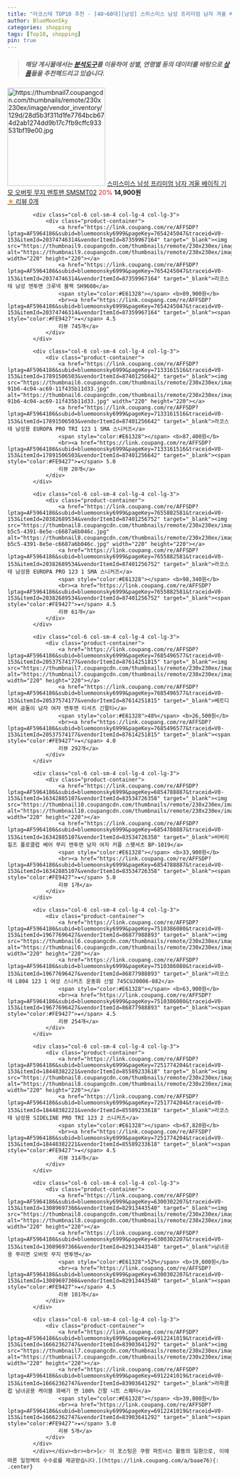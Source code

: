 ```yaml
---
title: "라코스테 TOP10 추천 - [40~60대][남성] 스미스미스 남성 프리미엄 남자 겨울 베이직 기모 오버핏 무지 맨투맨 SMSMT02"
author: BlueMoonSky
categories: shopping
tags: [Top10, shopping]
pin: true
---
```


> ##### 해당 게시물에서는 [**분석도구**](https://itemscout.io/)를 이용하여 **성별**, **연령별** 등의 데이터를 바탕으로 [**상품**](https://link.coupang.com/a/baae76)들을 추천해드리고 있습니다.
<div class="container"><div class="row">
            <div class="col-6 col-sm-4 col-lg-4 col-lg-3">
                <div class="product-container">
                    <a href="https://link.coupang.com/re/AFFSDP?lptag=AF5964186&subid=bluemoonsky6999&pageKey=6875559148&traceid=V0-153&itemId=16461877298&vendorItemId=84342816512" target="_blank"><img src="https://thumbnail7.coupangcdn.com/thumbnails/remote/230x230ex/image/vendor_inventory/129d/28d5b3f311d1fe7764bcb674d2ab1274dd9b17c7fb9cffc933531bf19e00.jpg" alt="https://thumbnail7.coupangcdn.com/thumbnails/remote/230x230ex/image/vendor_inventory/129d/28d5b3f311d1fe7764bcb674d2ab1274dd9b17c7fb9cffc933531bf19e00.jpg" width="220" height="220"></a>
                    <a href="https://link.coupang.com/re/AFFSDP?lptag=AF5964186&subid=bluemoonsky6999&pageKey=6875559148&traceid=V0-153&itemId=16461877298&vendorItemId=84342816512" target="_blank">스미스미스 남성 프리미엄 남자 겨울 베이직 기모 오버핏 무지 맨투맨 SMSMT02</a>
                    <span style="color:#E61328">20%</span> <b>14,900원</b>
                    <br><a href="https://link.coupang.com/re/AFFSDP?lptag=AF5964186&subid=bluemoonsky6999&pageKey=6875559148&traceid=V0-153&itemId=16461877298&vendorItemId=84342816512" target="_blank"><span style="color:#FE9427">★</span> 
                    리뷰 0개</a>
                </div>
            </div>
            
            <div class="col-6 col-sm-4 col-lg-4 col-lg-3">
                <div class="product-container">
                    <a href="https://link.coupang.com/re/AFFSDP?lptag=AF5964186&subid=bluemoonsky6999&pageKey=7654245047&traceid=V0-153&itemId=20374746314&vendorItemId=87359967164" target="_blank"><img src="https://thumbnail9.coupangcdn.com/thumbnails/remote/230x230ex/image/vendor_inventory/424b/4ac9aae8205db236c165b5c8af8107111fb13cb3f4d4511199c188d7638e.jpg" alt="https://thumbnail9.coupangcdn.com/thumbnails/remote/230x230ex/image/vendor_inventory/424b/4ac9aae8205db236c165b5c8af8107111fb13cb3f4d4511199c188d7638e.jpg" width="220" height="220"></a>
                    <a href="https://link.coupang.com/re/AFFSDP?lptag=AF5964186&subid=bluemoonsky6999&pageKey=7654245047&traceid=V0-153&itemId=20374746314&vendorItemId=87359967164" target="_blank">라코스테 남성 맨투맨 크루넥 블랙 SH9608</a>
                    <span style="color:#E61328"></span> <b>89,900원</b>
                    <br><a href="https://link.coupang.com/re/AFFSDP?lptag=AF5964186&subid=bluemoonsky6999&pageKey=7654245047&traceid=V0-153&itemId=20374746314&vendorItemId=87359967164" target="_blank"><span style="color:#FE9427">★</span> 4.5
                    리뷰 745개</a>
                </div>
            </div>
            
            <div class="col-6 col-sm-4 col-lg-4 col-lg-3">
                <div class="product-container">
                    <a href="https://link.coupang.com/re/AFFSDP?lptag=AF5964186&subid=bluemoonsky6999&pageKey=7133161516&traceid=V0-153&itemId=17891506503&vendorItemId=87401256642" target="_blank"><img src="https://thumbnail6.coupangcdn.com/thumbnails/remote/230x230ex/image/retail/images/2023/10/10/10/1/3213cff5-91b6-4c04-ac69-11f435b11d33.jpg" alt="https://thumbnail6.coupangcdn.com/thumbnails/remote/230x230ex/image/retail/images/2023/10/10/10/1/3213cff5-91b6-4c04-ac69-11f435b11d33.jpg" width="220" height="220"></a>
                    <a href="https://link.coupang.com/re/AFFSDP?lptag=AF5964186&subid=bluemoonsky6999&pageKey=7133161516&traceid=V0-153&itemId=17891506503&vendorItemId=87401256642" target="_blank">라코스테 남성용 EUROPA PRO TRI 123 1 SMA 스니커즈</a>
                    <span style="color:#E61328"></span> <b>87,400원</b>
                    <br><a href="https://link.coupang.com/re/AFFSDP?lptag=AF5964186&subid=bluemoonsky6999&pageKey=7133161516&traceid=V0-153&itemId=17891506503&vendorItemId=87401256642" target="_blank"><span style="color:#FE9427">★</span> 5.0
                    리뷰 20개</a>
                </div>
            </div>
            
            <div class="col-6 col-sm-4 col-lg-4 col-lg-3">
                <div class="product-container">
                    <a href="https://link.coupang.com/re/AFFSDP?lptag=AF5964186&subid=bluemoonsky6999&pageKey=7655882581&traceid=V0-153&itemId=20382689534&vendorItemId=87401256752" target="_blank"><img src="https://thumbnail8.coupangcdn.com/thumbnails/remote/230x230ex/image/retail/images/2023/10/10/10/9/057665e2-b5c5-4391-8e5e-c6687a6b046c.jpg" alt="https://thumbnail8.coupangcdn.com/thumbnails/remote/230x230ex/image/retail/images/2023/10/10/10/9/057665e2-b5c5-4391-8e5e-c6687a6b046c.jpg" width="220" height="220"></a>
                    <a href="https://link.coupang.com/re/AFFSDP?lptag=AF5964186&subid=bluemoonsky6999&pageKey=7655882581&traceid=V0-153&itemId=20382689534&vendorItemId=87401256752" target="_blank">라코스테 남성용 EUROPA PRO 123 1 SMA 스니커즈</a>
                    <span style="color:#E61328"></span> <b>98,340원</b>
                    <br><a href="https://link.coupang.com/re/AFFSDP?lptag=AF5964186&subid=bluemoonsky6999&pageKey=7655882581&traceid=V0-153&itemId=20382689534&vendorItemId=87401256752" target="_blank"><span style="color:#FE9427">★</span> 4.5
                    리뷰 61개</a>
                </div>
            </div>
            
            <div class="col-6 col-sm-4 col-lg-4 col-lg-3">
                <div class="product-container">
                    <a href="https://link.coupang.com/re/AFFSDP?lptag=AF5964186&subid=bluemoonsky6999&pageKey=7685496577&traceid=V0-153&itemId=20537574177&vendorItemId=87614251815" target="_blank"><img src="https://thumbnail7.coupangcdn.com/thumbnails/remote/230x230ex/image/vendor_inventory/120a/96f95d658b11b850584618edaa40596f63f6b2893436a87e4a57ed9d71c1.jpg" alt="https://thumbnail7.coupangcdn.com/thumbnails/remote/230x230ex/image/vendor_inventory/120a/96f95d658b11b850584618edaa40596f63f6b2893436a87e4a57ed9d71c1.jpg" width="220" height="220"></a>
                    <a href="https://link.coupang.com/re/AFFSDP?lptag=AF5964186&subid=bluemoonsky6999&pageKey=7685496577&traceid=V0-153&itemId=20537574177&vendorItemId=87614251815" target="_blank">베르디베어 곰돌이 남자 여자 맨투맨 티셔츠 긴팔티</a>
                    <span style="color:#E61328">48%</span> <b>26,500원</b>
                    <br><a href="https://link.coupang.com/re/AFFSDP?lptag=AF5964186&subid=bluemoonsky6999&pageKey=7685496577&traceid=V0-153&itemId=20537574177&vendorItemId=87614251815" target="_blank"><span style="color:#FE9427">★</span> 4.0
                    리뷰 292개</a>
                </div>
            </div>
            
            <div class="col-6 col-sm-4 col-lg-4 col-lg-3">
                <div class="product-container">
                    <a href="https://link.coupang.com/re/AFFSDP?lptag=AF5964186&subid=bluemoonsky6999&pageKey=6854788887&traceid=V0-153&itemId=16342885107&vendorItemId=83534726358" target="_blank"><img src="https://thumbnail10.coupangcdn.com/thumbnails/remote/230x230ex/image/vendor_inventory/544d/5759d64c217c55eaa8c0dd0d78e163682eef7768373b6886913cc01ee83c.jpg" alt="https://thumbnail10.coupangcdn.com/thumbnails/remote/230x230ex/image/vendor_inventory/544d/5759d64c217c55eaa8c0dd0d78e163682eef7768373b6886913cc01ee83c.jpg" width="220" height="220"></a>
                    <a href="https://link.coupang.com/re/AFFSDP?lptag=AF5964186&subid=bluemoonsky6999&pageKey=6854788887&traceid=V0-153&itemId=16342885107&vendorItemId=83534726358" target="_blank">비버리힐즈 폴로클럽 베어 쭈리 맨투맨 남자 여자 커플 스웻셔츠 BP-1019</a>
                    <span style="color:#E61328"></span> <b>33,900원</b>
                    <br><a href="https://link.coupang.com/re/AFFSDP?lptag=AF5964186&subid=bluemoonsky6999&pageKey=6854788887&traceid=V0-153&itemId=16342885107&vendorItemId=83534726358" target="_blank"><span style="color:#FE9427">★</span> 5.0
                    리뷰 1개</a>
                </div>
            </div>
            
            <div class="col-6 col-sm-4 col-lg-4 col-lg-3">
                <div class="product-container">
                    <a href="https://link.coupang.com/re/AFFSDP?lptag=AF5964186&subid=bluemoonsky6999&pageKey=7510386080&traceid=V0-153&itemId=19677696427&vendorItemId=86877988893" target="_blank"><img src="https://thumbnail6.coupangcdn.com/thumbnails/remote/230x230ex/image/vendor_inventory/c302/9d6565274f9f8fa7eefcd98ac879381d3e1365925e63d8a3f58b3ed2db86.jpg" alt="https://thumbnail6.coupangcdn.com/thumbnails/remote/230x230ex/image/vendor_inventory/c302/9d6565274f9f8fa7eefcd98ac879381d3e1365925e63d8a3f58b3ed2db86.jpg" width="220" height="220"></a>
                    <a href="https://link.coupang.com/re/AFFSDP?lptag=AF5964186&subid=bluemoonsky6999&pageKey=7510386080&traceid=V0-153&itemId=19677696427&vendorItemId=86877988893" target="_blank">라코스테 L004 123 1 여성 스니커즈 운동화 신발 745CUJ0006-082</a>
                    <span style="color:#E61328"></span> <b>63,900원</b>
                    <br><a href="https://link.coupang.com/re/AFFSDP?lptag=AF5964186&subid=bluemoonsky6999&pageKey=7510386080&traceid=V0-153&itemId=19677696427&vendorItemId=86877988893" target="_blank"><span style="color:#FE9427">★</span> 4.5
                    리뷰 254개</a>
                </div>
            </div>
            
            <div class="col-6 col-sm-4 col-lg-4 col-lg-3">
                <div class="product-container">
                    <a href="https://link.coupang.com/re/AFFSDP?lptag=AF5964186&subid=bluemoonsky6999&pageKey=7251774204&traceid=V0-153&itemId=18448382221&vendorItemId=85589233618" target="_blank"><img src="https://thumbnail8.coupangcdn.com/thumbnails/remote/230x230ex/image/rs_quotation_api/jovh4rcb/7eea940dcce4471ebe0be16266e8a4b8.jpg" alt="https://thumbnail8.coupangcdn.com/thumbnails/remote/230x230ex/image/rs_quotation_api/jovh4rcb/7eea940dcce4471ebe0be16266e8a4b8.jpg" width="220" height="220"></a>
                    <a href="https://link.coupang.com/re/AFFSDP?lptag=AF5964186&subid=bluemoonsky6999&pageKey=7251774204&traceid=V0-153&itemId=18448382221&vendorItemId=85589233618" target="_blank">라코스테 남성용 SIDELINE PRO TRI 123 2 스니커즈</a>
                    <span style="color:#E61328"></span> <b>67,820원</b>
                    <br><a href="https://link.coupang.com/re/AFFSDP?lptag=AF5964186&subid=bluemoonsky6999&pageKey=7251774204&traceid=V0-153&itemId=18448382221&vendorItemId=85589233618" target="_blank"><span style="color:#FE9427">★</span> 4.5
                    리뷰 314개</a>
                </div>
            </div>
            
            <div class="col-6 col-sm-4 col-lg-4 col-lg-3">
                <div class="product-container">
                    <a href="https://link.coupang.com/re/AFFSDP?lptag=AF5964186&subid=bluemoonsky6999&pageKey=6300302207&traceid=V0-153&itemId=13089697366&vendorItemId=82913443540" target="_blank"><img src="https://thumbnail8.coupangcdn.com/thumbnails/remote/230x230ex/image/vendor_inventory/9860/cc5339283b274dd1b84efbab7af0cdea09353641f12c5efbc1c7f39f77fb.jpg" alt="https://thumbnail8.coupangcdn.com/thumbnails/remote/230x230ex/image/vendor_inventory/9860/cc5339283b274dd1b84efbab7af0cdea09353641f12c5efbc1c7f39f77fb.jpg" width="220" height="220"></a>
                    <a href="https://link.coupang.com/re/AFFSDP?lptag=AF5964186&subid=bluemoonsky6999&pageKey=6300302207&traceid=V0-153&itemId=13089697366&vendorItemId=82913443540" target="_blank">남녀공용 쭈리면 오버핏 무지 맨투맨</a>
                    <span style="color:#E61328">52%</span> <b>19,600원</b>
                    <br><a href="https://link.coupang.com/re/AFFSDP?lptag=AF5964186&subid=bluemoonsky6999&pageKey=6300302207&traceid=V0-153&itemId=13089697366&vendorItemId=82913443540" target="_blank"><span style="color:#FE9427">★</span> 4.5
                    리뷰 101개</a>
                </div>
            </div>
            
            <div class="col-6 col-sm-4 col-lg-4 col-lg-3">
                <div class="product-container">
                    <a href="https://link.coupang.com/re/AFFSDP?lptag=AF5964186&subid=bluemoonsky6999&pageKey=6912241019&traceid=V0-153&itemId=16662362747&vendorItemId=83903641292" target="_blank"><img src="https://thumbnail7.coupangcdn.com/thumbnails/remote/230x230ex/image/vendor_inventory/1de2/f581a9ad0cf2cbcea0b357819fe9b37c7980618ad2de2f20c5a2f9575833.jpg" alt="https://thumbnail7.coupangcdn.com/thumbnails/remote/230x230ex/image/vendor_inventory/1de2/f581a9ad0cf2cbcea0b357819fe9b37c7980618ad2de2f20c5a2f9575833.jpg" width="220" height="220"></a>
                    <a href="https://link.coupang.com/re/AFFSDP?lptag=AF5964186&subid=bluemoonsky6999&pageKey=6912241019&traceid=V0-153&itemId=16662362747&vendorItemId=83903641292" target="_blank">라파클럽 남녀공용 케이블 꽈배기 면 100% 긴팔 니트 스웨터</a>
                    <span style="color:#E61328"></span> <b>39,800원</b>
                    <br><a href="https://link.coupang.com/re/AFFSDP?lptag=AF5964186&subid=bluemoonsky6999&pageKey=6912241019&traceid=V0-153&itemId=16662362747&vendorItemId=83903641292" target="_blank"><span style="color:#FE9427">★</span> 5.0
                    리뷰 5개</a>
                </div>
            </div>
            </div></div><br><br>[👉 이 포스팅은 쿠팡 파트너스 활동의 일환으로, 이에 따른 일정액의 수수료를 제공받습니다.](https://link.coupang.com/a/baae76){: .center}